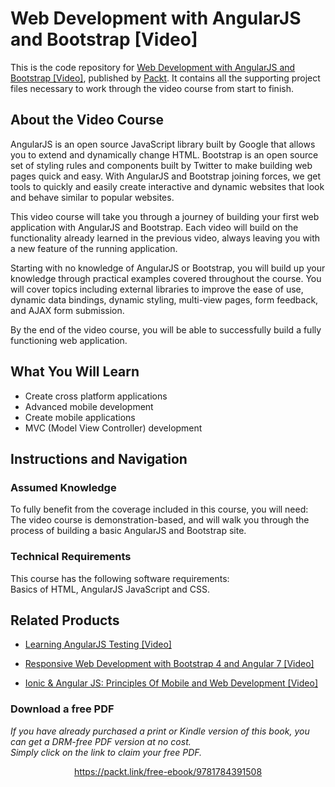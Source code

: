 # Web Development with AngularJS and Bootstrap [Video]
This is the code repository for [Web Development with AngularJS and Bootstrap [Video]](https://www.packtpub.com/web-development/web-development-angularjs-and-bootstrap-video?utm_source=github&utm_medium=repository&utm_campaign=9781784391508), published by [Packt](https://www.packtpub.com/?utm_source=github). It contains all the supporting project files necessary to work through the video course from start to finish.
## About the Video Course
AngularJS is an open source JavaScript library built by Google that allows you to extend and dynamically change HTML. Bootstrap is an open source set of styling rules and components built by Twitter to make building web pages quick and easy. With AngularJS and Bootstrap joining forces, we get tools to quickly and easily create interactive and dynamic websites that look and behave similar to popular websites.

This video course will take you through a journey of building your first web application with AngularJS and Bootstrap. Each video will build on the functionality already learned in the previous video, always leaving you with a new feature of the running application.

Starting with no knowledge of AngularJS or Bootstrap, you will build up your knowledge through practical examples covered throughout the course. You will cover topics including external libraries to improve the ease of use, dynamic data bindings, dynamic styling, multi-view pages, form feedback, and AJAX form submission.

By the end of the video course, you will be able to successfully build a fully functioning web application. 


<H2>What You Will Learn</H2>
<DIV class=book-info-will-learn-text>
<UL>
<LI>Create cross platform applications 
<LI>Advanced mobile development 
<LI>Create mobile applications 
<LI>MVC (Model View Controller) development </LI></UL></DIV>

## Instructions and Navigation
### Assumed Knowledge
To fully benefit from the coverage included in this course, you will need:<br/>
The video course is demonstration-based, and will walk you through the process of building a basic AngularJS and Bootstrap site.
### Technical Requirements
This course has the following software requirements:<br/>
Basics of HTML, AngularJS JavaScript and CSS.

## Related Products
* [Learning AngularJS Testing [Video]](https://www.packtpub.com/web-development/learning-angularjs-testing-video?utm_source=github&utm_medium=repository&utm_campaign=9781782174899)

* [Responsive Web Development with Bootstrap 4 and Angular 7 [Video]](https://www.packtpub.com/web-development/responsive-web-development-bootstrap-4-and-angular-7-video?utm_source=github&utm_medium=repository&utm_campaign=9781789615272)

* [Ionic & Angular JS: Principles Of Mobile and Web Development [Video]](https://www.packtpub.com/web-development/ionic-angular-js-principles-mobile-and-web-development-video?utm_source=github&utm_medium=repository&utm_campaign=9781788995047)

### Download a free PDF

 <i>If you have already purchased a print or Kindle version of this book, you can get a DRM-free PDF version at no cost.<br>Simply click on the link to claim your free PDF.</i>
<p align="center"> <a href="https://packt.link/free-ebook/9781784391508">https://packt.link/free-ebook/9781784391508 </a> </p>